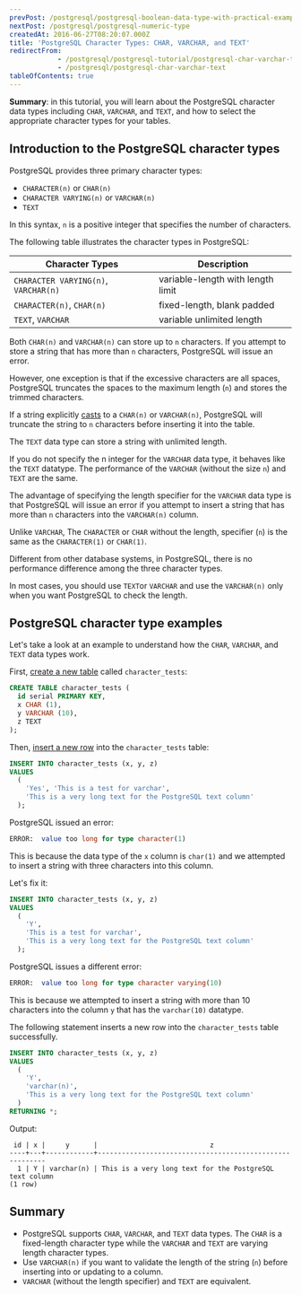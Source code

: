 ```yaml
---
prevPost: /postgresql/postgresql-boolean-data-type-with-practical-examples
nextPost: /postgresql/postgresql-numeric-type
createdAt: 2016-06-27T08:20:07.000Z
title: 'PostgreSQL Character Types: CHAR, VARCHAR, and TEXT'
redirectFrom: 
            - /postgresql/postgresql-tutorial/postgresql-char-varchar-text
            - /postgresql/postgresql-char-varchar-text
tableOfContents: true
---
```


**Summary**: in this tutorial, you will learn about the PostgreSQL character data types including `CHAR`, `VARCHAR`, and `TEXT`, and how to select the appropriate character types for your tables.

## Introduction to the PostgreSQL character types

PostgreSQL provides three primary character types:

- `CHARACTER(n)` or `CHAR(n)`
- `CHARACTER VARYING(n)` or `VARCHAR(n)`
- `TEXT`

In this syntax, `n` is a positive integer that specifies the number of characters.

The following table illustrates the character types in PostgreSQL:

| **Character Types**                  | **Description**                   |
| ------------------------------------ | --------------------------------- |
| `CHARACTER VARYING(n)`, `VARCHAR(n)` | variable-length with length limit |
| `CHARACTER(n)`, `CHAR(n)`            | fixed-length, blank padded        |
| `TEXT`, `VARCHAR`                    | variable unlimited length         |

Both `CHAR(n)` and `VARCHAR(n)` can store up to `n` characters. If you attempt to store a string that has more than `n` characters, PostgreSQL will issue an error.

However, one exception is that if the excessive characters are all spaces, PostgreSQL truncates the spaces to the maximum length (`n`) and stores the trimmed characters.

If a string explicitly [casts](/postgresql/postgresql-cast) to a `CHAR(n)` or `VARCHAR(n)`, PostgreSQL will truncate the string to `n` characters before inserting it into the table.

The `TEXT` data type can store a string with unlimited length.

If you do not specify the n integer for the `VARCHAR` data type, it behaves like the `TEXT` datatype. The performance of the `VARCHAR` (without the size `n`) and `TEXT` are the same.

The advantage of specifying the length specifier for the `VARCHAR` data type is that PostgreSQL will issue an error if you attempt to insert a string that has more than `n` characters into the `VARCHAR(n)` column.

Unlike `VARCHAR`, The `CHARACTER` or `CHAR` without the length, specifier (`n`) is the same as the `CHARACTER(1)` or `CHAR(1)`.

Different from other database systems, in PostgreSQL, there is no performance difference among the three character types.

In most cases, you should use `TEXT`or `VARCHAR` and use the `VARCHAR(n)` only when you want PostgreSQL to check the length.

## PostgreSQL character type examples

Let's take a look at an example to understand how the `CHAR`, `VARCHAR`, and `TEXT` data types work.

First, [create a new table](/postgresql/postgresql-create-table) called `character_tests`:

```sql
CREATE TABLE character_tests (
  id serial PRIMARY KEY,
  x CHAR (1),
  y VARCHAR (10),
  z TEXT
);
```

Then, [insert a new row](/postgresql/postgresql-insert) into the `character_tests` table:

```sql
INSERT INTO character_tests (x, y, z)
VALUES
  (
    'Yes', 'This is a test for varchar',
    'This is a very long text for the PostgreSQL text column'
  );
```

PostgreSQL issued an error:

```sql
ERROR:  value too long for type character(1)
```

This is because the data type of the `x` column is `char(1)` and we attempted to insert a string with three characters into this column.

Let's fix it:

```sql
INSERT INTO character_tests (x, y, z)
VALUES
  (
    'Y',
    'This is a test for varchar',
    'This is a very long text for the PostgreSQL text column'
  );
```

PostgreSQL issues a different error:

```sql
ERROR:  value too long for type character varying(10)
```

This is because we attempted to insert a string with more than 10 characters into the column `y` that has the `varchar(10)` datatype.

The following statement inserts a new row into the `character_tests` table successfully.

```sql
INSERT INTO character_tests (x, y, z)
VALUES
  (
    'Y',
    'varchar(n)',
    'This is a very long text for the PostgreSQL text column'
  )
RETURNING *;
```

Output:

```
 id | x |     y      |                            z
----+---+------------+---------------------------------------------------------
  1 | Y | varchar(n) | This is a very long text for the PostgreSQL text column
(1 row)
```

## Summary

- PostgreSQL supports `CHAR`, `VARCHAR`, and `TEXT` data types. The `CHAR` is a fixed-length character type while the `VARCHAR` and `TEXT` are varying length character types.
- Use `VARCHAR(n)` if you want to validate the length of the string (`n`) before inserting into or updating to a column.
- `VARCHAR` (without the length specifier) and `TEXT` are equivalent.
